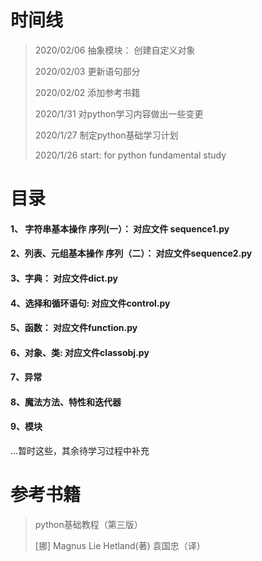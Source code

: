 # 时间线
>2020/02/06 抽象模块： 创建自定义对象
>
>2020/02/03 更新语句部分
>
>2020/02/02 添加参考书籍
>
> 2020/1/31 对python学习内容做出一些变更
>
> 2020/1/27 制定python基础学习计划
>
> 2020/1/26 start: for python fundamental study

# 目录

#### 1、 字符串基本操作 序列(一）： 对应文件 **sequence1.py**

#### 2、列表、元组基本操作 序列（二）： 对应文件**sequence2.py**

#### 3、字典： 对应文件**dict.py**

#### 4、选择和循环语句: 对应文件**control.py**

#### 5、函数： 对应文件**function.py**

#### 6、对象、类: 对应文件**classobj.py**

#### 7、异常

#### 8、魔法方法、特性和迭代器

#### 9、模块

...暂时这些，其余待学习过程中补充 

# 参考书籍

>python基础教程（第三版） 
>
>[挪] Magnus Lie Hetland(著) 袁国忠（译）

